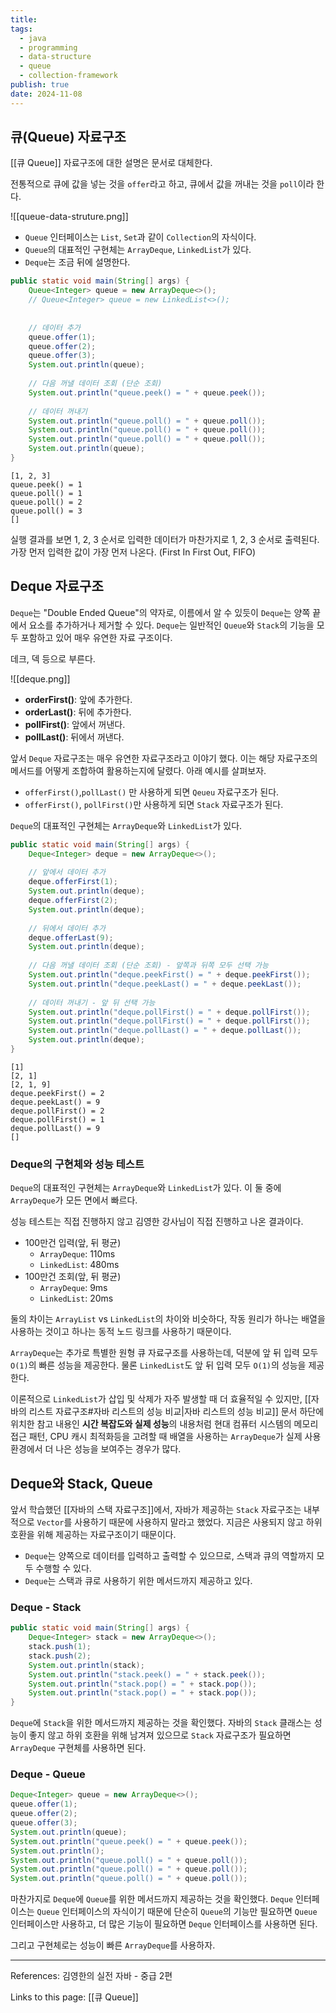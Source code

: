 ```yaml
---
title: 
tags:
  - java
  - programming
  - data-structure
  - queue
  - collection-framework
publish: true
date: 2024-11-08
---
```

## 큐(Queue) 자료구조
[[큐 Queue]] 자료구조에 대한 설명은 문서로 대체한다.

전통적으로 큐에 값을 넣는 것을 `offer`라고 하고, 큐에서 값을 꺼내는 것을 `poll`이라 한다.

![[queue-data-struture.png]]

- `Queue` 인터페이스는 `List`, `Set`과 같이 `Collection`의 자식이다.
- `Queue`의 대표적인 구현체는 `ArrayDeque`, `LinkedList`가 있다.
- `Deque`는 조금 뒤에 설명한다.

```java
public static void main(String[] args) {  
    Queue<Integer> queue = new ArrayDeque<>();  
    // Queue<Integer> queue = new LinkedList<>();  
  
  
    // 데이터 추가  
    queue.offer(1);  
    queue.offer(2);  
    queue.offer(3);  
    System.out.println(queue);  
  
    // 다음 꺼낼 데이터 조회 (단순 조회)  
    System.out.println("queue.peek() = " + queue.peek());  
  
    // 데이터 꺼내기  
    System.out.println("queue.poll() = " + queue.poll());  
    System.out.println("queue.poll() = " + queue.poll());  
    System.out.println("queue.poll() = " + queue.poll());  
    System.out.println(queue);  
}
```

```title="실행 결과"
[1, 2, 3]
queue.peek() = 1
queue.poll() = 1
queue.poll() = 2
queue.poll() = 3
[]
```

실행 결과를 보면 1, 2, 3 순서로 입력한 데이터가 마찬가지로 1, 2, 3 순서로 출력된다. 가장 먼저 입력한 값이 가장 먼저 나온다. (First In First Out, FIFO)

## Deque 자료구조
`Deque`는 "Double Ended Queue"의 약자로, 이름에서 알 수 있듯이 `Deque`는 양쪽 끝에서 요소를 추가하거나 제거할 수 있다. `Deque`는 일반적인 `Queue`와 `Stack`의 기능을 모두 포함하고 있어 매우 유연한 자료 구조이다.

데크, 덱 등으로 부른다.

![[deque.png]]
- **orderFirst()**: 앞에 추가한다.
- **orderLast()**: 뒤에 추가한다.
- **pollFirst()**: 앞에서 꺼낸다.
- **pollLast()**: 뒤에서 꺼낸다.

앞서 `Deque` 자료구조는 매우 유연한 자료구조라고 이야기 했다. 이는 해당 자료구조의 메서드를 어떻게 조합하여 활용하는지에 달렸다. 아래 예시를 살펴보자.

- `offerFirst()`,`pollLast()` 만 사용하게 되면 `Qeueu` 자료구조가 된다.
- `offerFirst()`, `pollFirst()`만 사용하게 되면 `Stack` 자료구조가 된다.

`Deque`의 대표적인 구현체는 `ArrayDeque`와 `LinkedList`가 있다.

```java
public static void main(String[] args) {  
    Deque<Integer> deque = new ArrayDeque<>();  
  
    // 앞에서 데이터 추가  
    deque.offerFirst(1);  
    System.out.println(deque);  
    deque.offerFirst(2);  
    System.out.println(deque);  
  
    // 뒤에서 데이터 추가  
    deque.offerLast(9);  
    System.out.println(deque);  
  
    // 다음 꺼낼 데이터 조회 (단순 조회) - 앞쪽과 뒤쪽 모두 선택 가능  
    System.out.println("deque.peekFirst() = " + deque.peekFirst());  
    System.out.println("deque.peekLast() = " + deque.peekLast());  
  
    // 데이터 꺼내기 - 앞 뒤 선택 가능  
    System.out.println("deque.pollFirst() = " + deque.pollFirst());  
    System.out.println("deque.pollFirst() = " + deque.pollFirst());  
    System.out.println("deque.pollLast() = " + deque.pollLast());  
    System.out.println(deque);  
}
```

```title="실행 결과"
[1]
[2, 1]
[2, 1, 9]
deque.peekFirst() = 2
deque.peekLast() = 9
deque.pollFirst() = 2
deque.pollFirst() = 1
deque.pollLast() = 9
[]
```

### Deque의 구현체와 성능 테스트
`Deque`의 대표적인 구현체는 `ArrayDeque`와 `LinkedList`가 있다. 이 둘 중에 `ArrayDeque`가 모든 면에서 빠르다.

성능 테스트는 직접 진행하지 않고 김영한 강사님이 직접 진행하고 나온 결과이다.

- 100만건 입력(앞, 뒤 평균)
	- `ArrayDeque`: 110ms
	- `LinkedList`: 480ms
- 100만건 조회(앞, 뒤 평균)
	- `ArrayDeque`: 9ms
	- `LinkedList`: 20ms

둘의 차이는 `ArrayList` vs  `LinkedList`의 차이와 비슷하다, 작동 원리가 하나는 배열을 사용하는 것이고 하나는 동적 노드 링크를 사용하기 때문이다.

`ArrayDeque`는 추가로 특별한 원형 큐 자료구조를 사용하는데, 덕분에 앞 뒤 입력 모두 `O(1)`의 빠른 성능을 제공한다. 물론 `LinkedList`도 앞 뒤 입력 모두 `O(1)`의 성능을 제공한다.



이론적으로 `LinkedList`가 삽입 및 삭제가 자주 발생할 때 더 효율적일 수 있지만, [[자바의 리스트 자료구조#자바 리스트의 성능 비교|자바 리스트의 성능 비교]] 문서 하단에 위치한 참고 내용인 **시간 복잡도와 실제 성능**의 내용처럼 현대 컴퓨터 시스템의 메모리 접근 패턴, CPU 캐시 최적화등을 고려할 때 배열을 사용하는 `ArrayDeque`가 실제 사용 환경에서 더 나은 성능을 보여주는 경우가 많다.

## Deque와 Stack, Queue
앞서 학습했던 [[자바의 스택 자료구조]]에서, 자바가 제공하는 `Stack` 자료구조는 내부적으로 `Vector`를 사용하기 때문에 사용하지 말라고 했었다. 지금은 사용되지 않고 하위 호환을 위해 제공하는 자료구조이기 때문이다.

- `Deque`는 양쪽으로 데이터를 입력하고 출력할 수 있으므로, 스택과 큐의 역할까지 모두 수행할 수 있다.
- `Deque`는 스택과 큐로 사용하기 위한 메서드까지 제공하고 있다.

### Deque - Stack
```java
public static void main(String[] args) {  
    Deque<Integer> stack = new ArrayDeque<>();  
    stack.push(1);  
    stack.push(2);  
    System.out.println(stack);  
    System.out.println("stack.peek() = " + stack.peek());  
    System.out.println("stack.pop() = " + stack.pop());  
    System.out.println("stack.pop() = " + stack.pop());  
}
```

`Deque`에 `Stack`을 위한 메서드까지 제공하는 것을 확인했다. 자바의 `Stack` 클래스는 성능이 좋지 않고 하위 호환을 위해 남겨져 있으므로 `Stack` 자료구조가 필요하면 `ArrayDeque` 구현체를 사용하면 된다.

### Deque - Queue
```java
Deque<Integer> queue = new ArrayDeque<>();  
queue.offer(1);  
queue.offer(2);  
queue.offer(3);  
System.out.println(queue);  
System.out.println("queue.peek() = " + queue.peek());  
System.out.println();  
System.out.println("queue.poll() = " + queue.poll());  
System.out.println("queue.poll() = " + queue.poll());  
System.out.println("queue.poll() = " + queue.poll());
```

마찬가지로 `Deque`에 `Queue`를 위한 메서드까지 제공하는 것을 확인했다. `Deque` 인터페이스는 `Queue` 인터페이스의 자식이기 때문에 단순히 `Queue`의 기능만 필요하면 `Queue` 인터페이스만 사용하고, 더 많은 기능이 필요하면 `Deque` 인터페이스를 사용하면 된다.

그리고 구현체로는 성능이 빠른 `ArrayDeque`를 사용하자.



---
References: 김영한의 실전 자바 - 중급 2편

Links to this page: [[큐 Queue]]